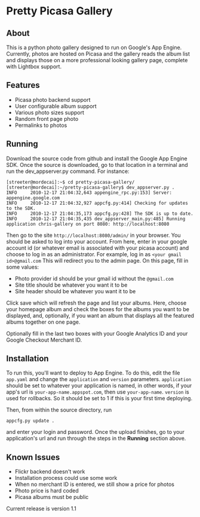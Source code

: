 Pretty Picasa Gallery
=====================

## About

This is a python photo gallery designed to run on Google's App Engine. Currently, photos are hosted on Picasa and the gallery reads the album list and displays those on a more professional looking gallery page, complete with Lightbox support.

## Features
* Picasa photo backend support
* User configurable album support
* Various photo sizes support
* Random front page photo
* Permalinks to photos

## Running

Download the source code from github and install the Google App Engine SDK.  Once the source is downloaded, go to that location in a terminal and run the dev_appserver.py command.  For instance:


    [streeter@mordecai]:~$ cd pretty-picasa-gallery/
    [streeter@mordecai]:~/pretty-picasa-gallery$ dev_appserver.py .
    INFO     2010-12-17 21:04:32,643 appengine_rpc.py:153] Server: appengine.google.com
    INFO     2010-12-17 21:04:32,927 appcfg.py:414] Checking for updates to the SDK.
    INFO     2010-12-17 21:04:35,173 appcfg.py:428] The SDK is up to date.
    INFO     2010-12-17 21:04:35,435 dev_appserver_main.py:485] Running application chris-gallery on port 8080: http://localhost:8080

Then go to the site `http://localhost:8080/admin/` in your browser.  You should be asked to log into your account. From here, enter in your google account id (or whatever email is associated with your picasa account) and choose to log in as an administrator. For example, log in as `<your gmail id>@gmail.com` This will redirect you to the admin page. On this page, fill in some values:

* Photo provider id should be your gmail id without the `@gmail.com`
* Site title should be whatever you want it to be
* Site header should be whatever you want it to be

Click save which will refresh the page and list your albums. Here, choose your homepage album and check the boxes for the albums you want to be displayed, and, optionally, if you want an album that displays all the featured albums together on one page.

Optionally fill in the last two boxes with your Google Analytics ID and your Google Checkout Merchant ID.

## Installation

To run this, you'll want to deploy to App Engine. To do this, edit the file `app.yaml` and change the `application` and `version` parameters. `application` should be set to whatever your application is named, in other words, if your app's url is `your-app-name.appspot.com`, then use `your-app-name`. `version` is used for rollbacks. So it should be set to 1 if this is your first time deploying.

Then, from within the source directory, run

    appcfg.py update .

and enter your login and password. Once the upload finishes, go to your application's url and run through the steps in the **Running** section above.

## Known Issues
* Flickr backend doesn't work
* Installation process could use some work
* When no merchant ID is entered, we still show a price for photos
* Photo price is hard coded
* Picasa albums must be public


Current release is version 1.1